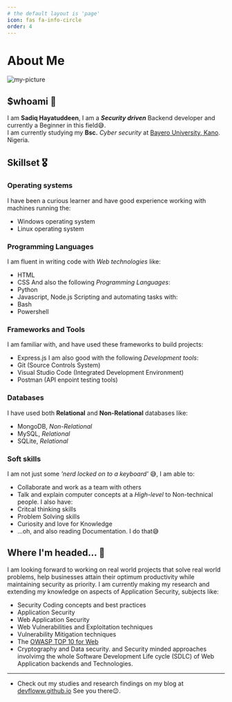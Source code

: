 ```yaml
---
# the default layout is 'page'
icon: fas fa-info-circle
order: 4
---
```


# About Me

![my-picture](https://avatars.githubusercontent.com/u/108332631?s=400&u=cb0156efa051faa09cd294f4982378f074f46bfe&v=4)
## $whoami 🧔
I am __Sadiq Hayatuddeen__, I am a __*Security driven*__ Backend developer and currently a Beginner in this field😅.		
I am currently studying my __Bsc.__ _Cyber security_ at [Bayero University, Kano](https://buk.edu.ng). Nigeria.		
## Skillset 🎖️
### Operating systems 
I have been a curious learner and have good experience working with machines running the:
- Windows operating system 
- Linux operating system 
### Programming Languages 
I am fluent in writing code with _Web technologies_ like:
- HTML
- CSS
And also the following _Programming Languages_:
- Python
- Javascript, Node.js
Scripting and automating tasks with:
- Bash
- Powershell
### Frameworks and Tools
I am familiar with, and have used these frameworks to build projects:
- Express.js
I am also good with the following _Development tools_:
- Git (Source Controls System)
- Visual Studio Code (Integrated Development Environment)
- Postman (API enpoint testing tools)
### Databases
I have used both __Relational__ and __Non-Relational__ databases like:
- MongoDB,  _Non-Relational_
- MySQL, _Relational_
- SQLite, _Relational_
### Soft skills
I am not just some _'nerd locked on to a keyboard'_ 😅, I am able to:
- Collaborate and work as a team with others
- Talk and explain computer concepts at a _High-level_ to Non-technical people.
I also have:
- Critcal thinking skills
- Problem Solving skills
- Curiosity and love for Knowledge
- ...oh, and also reading Documentation. I do that😅
## Where I'm headed... 🎯
I am looking forward to working on real world projects that solve real world problems, help businesses attain their optimum productivity while maintaining security as priority. 
I am currently making my research and extending my knowledge on aspects of Application Security, subjects like:
- Security Coding concepts and best practices 
- Application Security 
- Web Application Security
- Web Vulnerabilities and Exploitation techniques
- Vulnerability Mitigation techniques
- The [OWASP TOP 10 for Web](https://owasp.org/www-project-top-ten/)
- Cryptography and Data security.
and Security minded approaches involvimg the whole Software Development Life cycle (SDLC) of Web Application backends and Technologies.
---
- Check out my studies and research findings on my blog at [devfloww.github.io](https://devfloww.github.io/)
See you there😉.